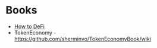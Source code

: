 # Books
* [How to DeFi](./huum.info-how-to-defi-pr_60649158c1d00c6e46521c0de79a8b4b.pdf)
* TokenEconomy - https://github.com/sherminvo/TokenEconomyBook/wiki

